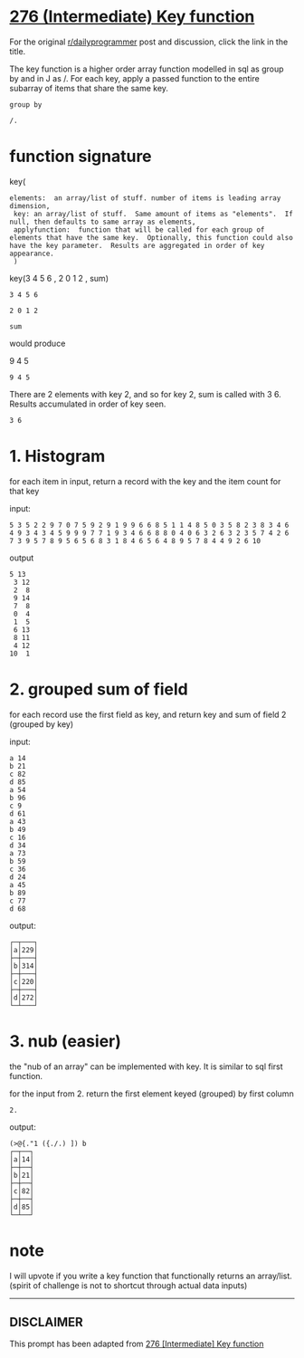 # [276 (Intermediate) Key function](https://www.reddit.com/r/dailyprogrammer/comments/4tqy5c/20160720_challenge_276_intermediate_key_function/)

For the original [r/dailyprogrammer](https://www.reddit.com/r/dailyprogrammer/) post and discussion, click the link in the title.

The key function is a higher order array function modelled in sql as group by and in J as /.  For each key, apply a passed function to the entire subarray of items that share the same key.


```
group by
```

```
/.
```
# function signature
key(


```
elements:  an array/list of stuff. number of items is leading array dimension,
 key: an array/list of stuff.  Same amount of items as "elements".  If null, then defaults to same array as elements,
 applyfunction:  function that will be called for each group of elements that have the same key.  Optionally, this function could also have the key parameter.  Results are aggregated in order of key appearance.
 )
```
key(3 4 5 6 , 2 0 1 2 , sum)


```
3 4 5 6
```

```
2 0 1 2
```

```
sum
```
would produce

9 4 5


```
9 4 5
```
There are 2 elements with key 2, and so for key 2, sum is called with 3 6.  Results accumulated in order of key seen.


```
3 6
```
# 1. Histogram
for each item in input, return a record with the key and the item count for that key

input:


```
5 3 5 2 2 9 7 0 7 5 9 2 9 1 9 9 6 6 8 5 1 1 4 8 5 0 3 5 8 2 3 8 3 4 6 4 9 3 4 3 4 5 9 9 9 7 7 1 9 3 4 6 6 8 8 0 4 0 6 3 2 6 3 2 3 5 7 4 2 6 7 3 9 5 7 8 9 5 6 5 6 8 3 1 8 4 6 5 6 4 8 9 5 7 8 4 4 9 2 6 10
```
output 


```
5 13
 3 12
 2  8
 9 14
 7  8
 0  4
 1  5
 6 13
 8 11
 4 12
10  1
```
# 2. grouped sum of field
for each record use the first field as key, and return key and sum of field 2 (grouped by key)

input:


```
a 14
b 21
c 82
d 85
a 54
b 96
c 9 
d 61
a 43
b 49
c 16
d 34
a 73
b 59
c 36
d 24
a 45
b 89
c 77
d 68
```
output:


```
┌─┬───┐
│a│229│
├─┼───┤
│b│314│
├─┼───┤
│c│220│
├─┼───┤
│d│272│
└─┴───┘
```
# 3. nub (easier)
the "nub of an array" can be implemented with key.  It is similar to sql first function. 

for the input from 2. return the first element keyed (grouped) by first column


```
2.
```
output:


```
(>@{."1 ({./.) ]) b
┌─┬──┐
│a│14│
├─┼──┤
│b│21│
├─┼──┤
│c│82│
├─┼──┤
│d│85│
└─┴──┘
```
# note
I will upvote if you write a key function that functionally returns an array/list.  (spirit of challenge is not to shortcut through actual data inputs)


----
## **DISCLAIMER**
This prompt has been adapted from [276 [Intermediate] Key function](https://www.reddit.com/r/dailyprogrammer/comments/4tqy5c/20160720_challenge_276_intermediate_key_function/
)
